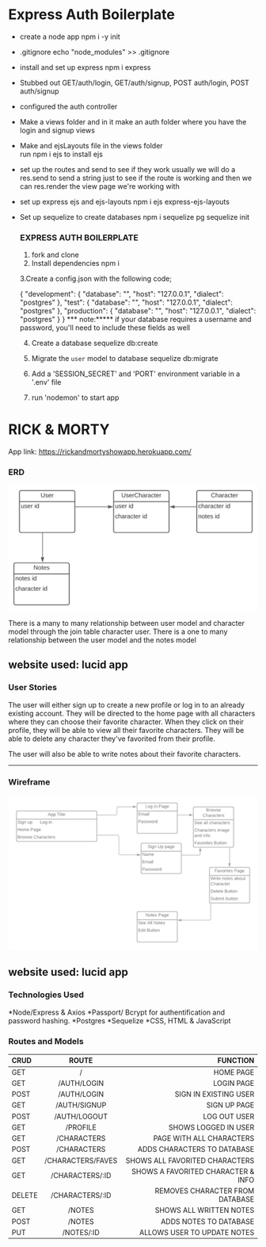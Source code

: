 # Express Auth Boilerplate

* create a node app
    npm i -y init
* .gitignore
     echo "node_modules" >> .gitignore
* install and set up express
    npm i express
* Stubbed out GET/auth/login, GET/auth/signup, POST auth/login, POST auth/signup
* configured the auth controller   
* Make a views folder and in it make an auth folder where you have the login and signup views
* Make and ejsLayouts file in the views folder    
    run npm i ejs to install ejs
* set up the routes and send to see if they work
    usually we will do a res.send to send a string just to see if the route is working and then we can res.render the view page we're working with
* set up express ejs and ejs-layouts
    npm i ejs express-ejs-layouts

* Set up sequelize to create databases
    npm i sequelize pg
    sequelize init

    ### EXPRESS AUTH BOILERPLATE
     1. fork and clone
     2. Install dependencies
     npm i

     3.Create a config.json with the following code;

     {
  "development": {
    "database": "<insert develop db name here>",
    "host": "127.0.0.1",
    "dialect": "postgres"
  },
  "test": {
    "database": "<insert test db name here>",
    "host": "127.0.0.1",
    "dialect": "postgres"
  },
  "production": {
    "database": "<insert production db name here>",
    "host": "127.0.0.1",
    "dialect": "postgres"
  }
}
*** note:***** if your database requires a username and password, you'll need to include these fields as well

     4. Create a database
     sequelize db:create <insert db name here>

     5. Migrate the `user` model to database
     sequelize db:migrate

     6. Add a 'SESSION_SECRET' and 'PORT' environment variable in a '.env' file

     7. run 'nodemon' to start app


# RICK & MORTY 

App link: https://rickandmortyshowapp.herokuapp.com/

### ERD

<img src = "Project 2 readme ERD.svg">

There is a many to many relationship between user model and character model through the join table character user. 
There is a one to many relationship between the user model and the notes model


website used: lucid app
----------------------------------------------------------
### User Stories

The user will either sign up to create a new profile or log in to an already existing account. They will be directed to the home page with all characters where they can choose their favorite character. When they click on their profile, they will be able to view all their favorite characters. They will be able to delete any character they've favorited from their profile. 

The user will also be able to write notes about their favorite characters. 

----------------------------------------------------------
### Wireframe
<img src= "Project 2 wireframe.png">
 
website used: lucid app
----------------------------------------------------------

### Technologies Used

*Node/Express & Axios
*Passport/ Bcrypt for authentification and password hashing.
*Postgres
*Sequelize
*CSS, HTML & JavaScript

### Routes and Models

|CRUD           | ROUTE           |   FUNCTION                        |
| :------------ |:---------------:|     -----:                        |    
| GET           | /               | HOME PAGE                         |
| GET           | /AUTH/LOGIN     | LOGIN PAGE                        | 
| POST          | /AUTH/LOGIN     | SIGN IN  EXISTING USER            |
| GET           | /AUTH/SIGNUP    | SIGN UP PAGE                      |
| POST          | /AUTH/LOGOUT    | LOG OUT USER                      |
| GET           | /PROFILE        | SHOWS LOGGED IN USER              |
| GET           | /CHARACTERS     | PAGE WITH ALL CHARACTERS          |
| POST          | /CHARACTERS     | ADDS CHARACTERS TO DATABASE       |
| GET           | /CHARACTERS/FAVES| SHOWS ALL FAVORITED CHARACTERS   |
| GET           | /CHARACTERS/:ID | SHOWS A FAVORITED CHARACTER & INFO|
| DELETE        | /CHARACTERS/:ID | REMOVES CHARACTER FROM DATABASE   |   
| GET           | /NOTES          | SHOWS ALL WRITTEN NOTES           |
| POST          | /NOTES          | ADDS NOTES TO DATABASE            |
| PUT           | /NOTES/:ID      | ALLOWS USER TO UPDATE NOTES       | 








    








